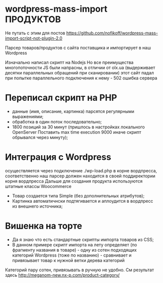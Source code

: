 # wordpress-mass-import ПРОДУКТОВ 

Не путать с этим для постов https://github.com/nofikoff/wordpress-mass-import-script-not-plugin-2.0

Парсер товаров/продуктов с сайта поставщика и импортирует в наш Wordpress

Изначально написал скрипт на Nodejs
Но все преимущества многопоточности JS были напрасны, в отличии от olx.ua (выдерживает десятки параллельных обращений при сканировании) этот сайт падал при попытке параллельного подключения к нему - 502 ошибка сервера

# Переписал скрипт на PHP
- данные (имя, описание, картинка) парсятся регулярными выражениями;
- обработка в один поток последовательно;
- 1800 позиций за 30 минут (пришлось в настройках локального OpenServer Поставить max time execution 9000 иначе скрипт обрывался через минуту);

# Интеграция с Wordpress 
осуществляется через подключение  ./wp-load.php в корне вордпресса, соответственно наш парсер должен находится в своей поддиректории корня вордпресса
Дальше для создания продукта используются штатные классы Woocommerce
- Товар создается типа Simple (без дополнительных атрибутов);
- Картинка автоматичнски подтягивается и аплоудится в вордпресс из внешнего источника;

# Вишенка на торте
- Да я знаю что есть стандартные скрипты импорта товаров из CSS;
- В данном примере скрипт импорта на лету определяет (по фрагменту названия в товаре) - одну из сотен подходящих категорий Wordpress (тоже по названию) - сравнивает и привязывает товар к нужной ветки дерева категорий

Категорий пару сотен, привязывать в ручную не удобно. 
См результат здесь http://meganom-new.nx-p.com/product-category/





